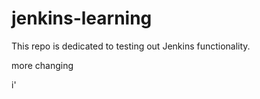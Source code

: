 # jenkins-learning
This repo is dedicated to testing out Jenkins functionality.




more changing
  
i'
